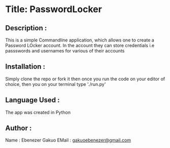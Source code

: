 #   Title: PasswordLocker

## Description : 

This is a simple Commandline application, which allows one to create a Password LOcker account. In the account they can store credentials i.e passswords and usernames for various of their accounts


##  Installation : 
Simply clone the repo or fork it then once you run the code on your editor of choice, then you  on your terminal type './run.py'

##  Language Used : 
The app was created in Python

##  Author :
Name : Ebenezer Gakuo
EMail : gakuoebenezer@gmail.com
